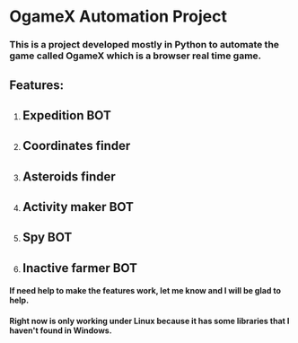 # OgameX Automation Project 
### This is a project developed mostly in Python to automate the game called OgameX which is a browser real time game.



## Features:

1. ## Expedition BOT
2. ## Coordinates finder
3. ## Asteroids finder
4. ## Activity maker BOT
5. ## Spy BOT
6. ## Inactive farmer BOT


#### If need help to make the features work, let me know and I will be glad to help.
#### Right now is only working under Linux because it has some libraries that I haven't found in Windows.
